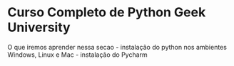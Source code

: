 # Curso Completo de Python Geek University

O que iremos aprender nessa secao
	- instalação do python nos ambientes Windows, Linux e Mac
	- instalação do Pycharm


